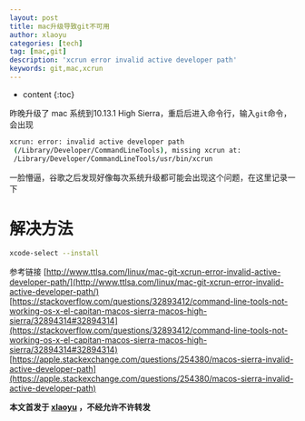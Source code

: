 ```yaml
---
layout: post
title: mac升级导致git不可用
author: xlaoyu
categories: [tech]
tag: [mac,git]
description: 'xcrun error invalid active developer path'
keywords: git,mac,xcrun
---
```


* content
{:toc}

昨晚升级了 mac 系统到10.13.1 High Sierra，重启后进入命令行，输入`git`命令，会出现
```bash
xcrun: error: invalid active developer path
 (/Library/Developer/CommandLineTools), missing xcrun at:
 /Library/Developer/CommandLineTools/usr/bin/xcrun
```
一脸懵逼，谷歌之后发现好像每次系统升级都可能会出现这个问题，在这里记录一下



# 解决方法
```bash
xcode-select --install
```

参考链接
[http://www.ttlsa.com/linux/mac-git-xcrun-error-invalid-active-developer-path/](http://www.ttlsa.com/linux/mac-git-xcrun-error-invalid-active-developer-path/)
[https://stackoverflow.com/questions/32893412/command-line-tools-not-working-os-x-el-capitan-macos-sierra-macos-high-sierra/32894314#32894314](https://stackoverflow.com/questions/32893412/command-line-tools-not-working-os-x-el-capitan-macos-sierra-macos-high-sierra/32894314#32894314)
[https://apple.stackexchange.com/questions/254380/macos-sierra-invalid-active-developer-path](https://apple.stackexchange.com/questions/254380/macos-sierra-invalid-active-developer-path)

**本文首发于 [xlaoyu](www.xlaoyu.info) ，不经允许不许转发**